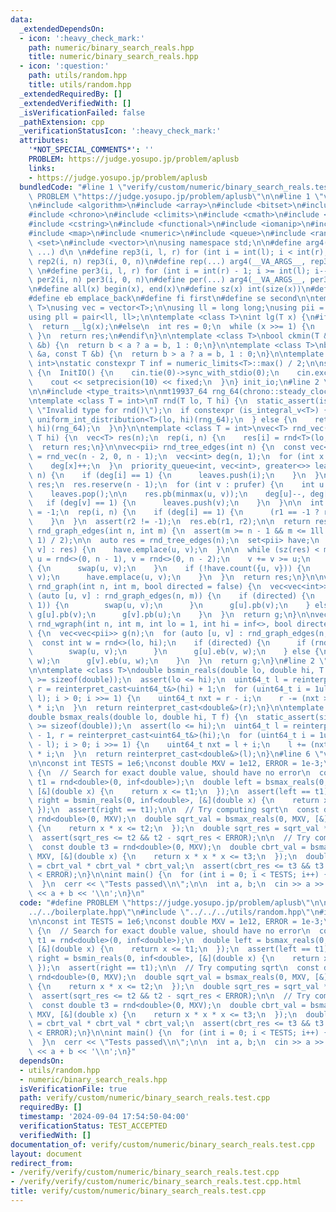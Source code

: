```yaml
---
data:
  _extendedDependsOn:
  - icon: ':heavy_check_mark:'
    path: numeric/binary_search_reals.hpp
    title: numeric/binary_search_reals.hpp
  - icon: ':question:'
    path: utils/random.hpp
    title: utils/random.hpp
  _extendedRequiredBy: []
  _extendedVerifiedWith: []
  _isVerificationFailed: false
  _pathExtension: cpp
  _verificationStatusIcon: ':heavy_check_mark:'
  attributes:
    '*NOT_SPECIAL_COMMENTS*': ''
    PROBLEM: https://judge.yosupo.jp/problem/aplusb
    links:
    - https://judge.yosupo.jp/problem/aplusb
  bundledCode: "#line 1 \"verify/custom/numeric/binary_search_reals.test.cpp\"\n#define\
    \ PROBLEM \"https://judge.yosupo.jp/problem/aplusb\"\n\n#line 1 \"verify/boilerplate.hpp\"\
    \n#include <algorithm>\n#include <array>\n#include <bitset>\n#include <cassert>\n\
    #include <chrono>\n#include <climits>\n#include <cmath>\n#include <cstdint>\n\
    #include <cstring>\n#include <functional>\n#include <iomanip>\n#include <iostream>\n\
    #include <map>\n#include <numeric>\n#include <queue>\n#include <random>\n#include\
    \ <set>\n#include <vector>\n\nusing namespace std;\n\n#define arg4(a, b, c, d,\
    \ ...) d\n \n#define rep3(i, l, r) for (int i = int(l); i < int(r); i++)\n#define\
    \ rep2(i, n) rep3(i, 0, n)\n#define rep(...) arg4(__VA_ARGS__, rep3, rep2) (__VA_ARGS__)\n\
    \ \n#define per3(i, l, r) for (int i = int(r) - 1; i >= int(l); i--)\n#define\
    \ per2(i, n) per3(i, 0, n)\n#define per(...) arg4(__VA_ARGS__, per3, per2) (__VA_ARGS__)\n\
    \n#define all(x) begin(x), end(x)\n#define sz(x) int(size(x))\n#define pb push_back\n\
    #define eb emplace_back\n#define fi first\n#define se second\n\ntemplate <class\
    \ T>\nusing vec = vector<T>;\n\nusing ll = long long;\nusing pii = pair<int, int>;\n\
    using pll = pair<ll, ll>;\n\ntemplate <class T>\nint lg(T x) {\n#if __has_builtin(__lg)\n\
    \  return __lg(x);\n#else\n  int res = 0;\n  while (x >>= 1) {\n    res++;\n \
    \ }\n  return res;\n#endif\n}\n\ntemplate <class T>\nbool ckmin(T &a, const T\
    \ &b) {\n  return b < a ? a = b, 1 : 0;\n}\n\ntemplate <class T>\nbool ckmax(T\
    \ &a, const T &b) {\n  return b > a ? a = b, 1 : 0;\n}\n\ntemplate <class T =\
    \ int>\nstatic constexpr T inf = numeric_limits<T>::max() / 2;\n\nstruct InitIO\
    \ {\n  InitIO() {\n    cin.tie(0)->sync_with_stdio(0);\n    cin.exceptions(cin.failbit);\n\
    \    cout << setprecision(10) << fixed;\n  }\n} init_io;\n#line 2 \"utils/random.hpp\"\
    \n\n#include <type_traits>\n\nmt19937_64 rng_64(chrono::steady_clock::now().time_since_epoch().count());\n\
    \ntemplate <class T = int>\nT rnd(T lo, T hi) {\n  static_assert(is_arithmetic_v<T>,\
    \ \"Invalid type for rnd()\");\n  if constexpr (is_integral_v<T>) {\n    return\
    \ uniform_int_distribution<T>(lo, hi)(rng_64);\n  } else {\n    return uniform_real_distribution<T>(lo,\
    \ hi)(rng_64);\n  }\n}\n\ntemplate <class T = int>\nvec<T> rnd_vec(int n, T lo,\
    \ T hi) {\n  vec<T> res(n);\n  rep(i, n) {\n    res[i] = rnd<T>(lo, hi);\n  }\n\
    \  return res;\n}\n\nvec<pii> rnd_tree_edges(int n) {\n  const vec<int> prufer\
    \ = rnd_vec(n - 2, 0, n - 1);\n  vec<int> deg(n, 1);\n  for (int x : prufer) {\n\
    \    deg[x]++;\n  }\n  priority_queue<int, vec<int>, greater<>> leaves;\n  rep(i,\
    \ n) {\n    if (deg[i] == 1) {\n      leaves.push(i);\n    }\n  }\n\n  vec<pii>\
    \ res;\n  res.reserve(n - 1);\n  for (int v : prufer) {\n    int u = leaves.top();\n\
    \    leaves.pop();\n\n    res.pb(minmax(u, v));\n    deg[u]--, deg[v]--;\n\n \
    \   if (deg[v] == 1) {\n      leaves.push(v);\n    }\n  }\n\n  int r1 = -1, r2\
    \ = -1;\n  rep(i, n) {\n    if (deg[i] == 1) {\n      (r1 == -1 ? r1 : r2) = i;\n\
    \    }\n  }\n  assert(r2 != -1);\n  res.eb(r1, r2);\n\n  return res;\n}\n\nvec<pii>\
    \ rnd_graph_edges(int n, int m) {\n  assert(m >= n - 1 && m <= 1ll * n * (n -\
    \ 1) / 2);\n\n  auto res = rnd_tree_edges(n);\n  set<pii> have;\n  for (auto [u,\
    \ v] : res) {\n    have.emplace(u, v);\n  }\n\n  while (sz(res) < m) {\n    int\
    \ u = rnd<>(0, n - 1), v = rnd<>(0, n - 2);\n    v += v >= u;\n    if (u > v)\
    \ {\n      swap(u, v);\n    }\n    if (!have.count({u, v})) {\n      res.eb(u,\
    \ v);\n      have.emplace(u, v);\n    }\n  }\n  return res;\n}\n\nvec<vec<int>>\
    \ rnd_graph(int n, int m, bool directed = false) {\n  vec<vec<int>> g(n);\n  for\
    \ (auto [u, v] : rnd_graph_edges(n, m)) {\n    if (directed) {\n      if (rnd<>(0,\
    \ 1)) {\n        swap(u, v);\n      }\n      g[u].pb(v);\n    } else {\n     \
    \ g[u].pb(v);\n      g[v].pb(u);\n    }\n  }\n  return g;\n}\n\nvec<vec<pii>>\
    \ rnd_wgraph(int n, int m, int lo = 1, int hi = inf<>, bool directed = false)\
    \ {\n  vec<vec<pii>> g(n);\n  for (auto [u, v] : rnd_graph_edges(n, m)) {\n  \
    \  const int w = rnd<>(lo, hi);\n    if (directed) {\n      if (rnd<>(0, 1)) {\n\
    \        swap(u, v);\n      }\n      g[u].eb(v, w);\n    } else {\n      g[u].eb(v,\
    \ w);\n      g[v].eb(u, w);\n    }\n  }\n  return g;\n}\n#line 2 \"numeric/binary_search_reals.hpp\"\
    \n\ntemplate <class T>\ndouble bsmin_reals(double lo, double hi, T f) {\n  static_assert(sizeof(uint64_t)\
    \ >= sizeof(double));\n  assert(lo <= hi);\n  uint64_t l = reinterpret_cast<uint64_t&>(lo),\
    \ r = reinterpret_cast<uint64_t&>(hi) + 1;\n  for (uint64_t i = 1ull << lg(r -\
    \ l); i > 0; i >>= 1) {\n    uint64_t nxt = r - i;\n    r -= (nxt >= l && f(reinterpret_cast<double&>(nxt)))\
    \ * i;\n  }\n  return reinterpret_cast<double&>(r);\n}\n\ntemplate <class T>\n\
    double bsmax_reals(double lo, double hi, T f) {\n  static_assert(sizeof(uint64_t)\
    \ >= sizeof(double));\n  assert(lo <= hi);\n  uint64_t l = reinterpret_cast<uint64_t&>(lo)\
    \ - 1, r = reinterpret_cast<uint64_t&>(hi);\n  for (uint64_t i = 1ull << lg(r\
    \ - l); i > 0; i >>= 1) {\n    uint64_t nxt = l + i;\n    l += (nxt <= r && f(reinterpret_cast<double&>(nxt)))\
    \ * i;\n  }\n  return reinterpret_cast<double&>(l);\n}\n#line 6 \"verify/custom/numeric/binary_search_reals.test.cpp\"\
    \n\nconst int TESTS = 1e6;\nconst double MXV = 1e12, ERROR = 1e-3;\n\nvoid test()\
    \ {\n  // Search for exact double value, should have no error\n  const double\
    \ t1 = rnd<double>(0, inf<double>);\n  double left = bsmax_reals(0, inf<double>,\
    \ [&](double x) {\n    return x <= t1;\n  });\n  assert(left == t1);\n  double\
    \ right = bsmin_reals(0, inf<double>, [&](double x) {\n    return x >= t1;\n \
    \ });\n  assert(right == t1);\n\n  // Try computing sqrt\n  const double t2 =\
    \ rnd<double>(0, MXV);\n  double sqrt_val = bsmax_reals(0, MXV, [&](double x)\
    \ {\n    return x * x <= t2;\n  });\n  double sqrt_res = sqrt_val * sqrt_val;\n\
    \  assert(sqrt_res <= t2 && t2 - sqrt_res < ERROR);\n\n  // Try computing cbrt\n\
    \  const double t3 = rnd<double>(0, MXV);\n  double cbrt_val = bsmax_reals(0,\
    \ MXV, [&](double x) {\n    return x * x * x <= t3;\n  });\n  double cbrt_res\
    \ = cbrt_val * cbrt_val * cbrt_val;\n  assert(cbrt_res <= t3 && t3 - cbrt_res\
    \ < ERROR);\n}\n\nint main() {\n  for (int i = 0; i < TESTS; i++) {\n    test();\n\
    \  }\n  cerr << \"Tests passed\\n\";\n\n  int a, b;\n  cin >> a >> b;\n  cout\
    \ << a + b << '\\n';\n}\n"
  code: "#define PROBLEM \"https://judge.yosupo.jp/problem/aplusb\"\n\n#include \"\
    ../../boilerplate.hpp\"\n#include \"../../../utils/random.hpp\"\n#include \"../../../numeric/binary_search_reals.hpp\"\
    \n\nconst int TESTS = 1e6;\nconst double MXV = 1e12, ERROR = 1e-3;\n\nvoid test()\
    \ {\n  // Search for exact double value, should have no error\n  const double\
    \ t1 = rnd<double>(0, inf<double>);\n  double left = bsmax_reals(0, inf<double>,\
    \ [&](double x) {\n    return x <= t1;\n  });\n  assert(left == t1);\n  double\
    \ right = bsmin_reals(0, inf<double>, [&](double x) {\n    return x >= t1;\n \
    \ });\n  assert(right == t1);\n\n  // Try computing sqrt\n  const double t2 =\
    \ rnd<double>(0, MXV);\n  double sqrt_val = bsmax_reals(0, MXV, [&](double x)\
    \ {\n    return x * x <= t2;\n  });\n  double sqrt_res = sqrt_val * sqrt_val;\n\
    \  assert(sqrt_res <= t2 && t2 - sqrt_res < ERROR);\n\n  // Try computing cbrt\n\
    \  const double t3 = rnd<double>(0, MXV);\n  double cbrt_val = bsmax_reals(0,\
    \ MXV, [&](double x) {\n    return x * x * x <= t3;\n  });\n  double cbrt_res\
    \ = cbrt_val * cbrt_val * cbrt_val;\n  assert(cbrt_res <= t3 && t3 - cbrt_res\
    \ < ERROR);\n}\n\nint main() {\n  for (int i = 0; i < TESTS; i++) {\n    test();\n\
    \  }\n  cerr << \"Tests passed\\n\";\n\n  int a, b;\n  cin >> a >> b;\n  cout\
    \ << a + b << '\\n';\n}"
  dependsOn:
  - utils/random.hpp
  - numeric/binary_search_reals.hpp
  isVerificationFile: true
  path: verify/custom/numeric/binary_search_reals.test.cpp
  requiredBy: []
  timestamp: '2024-09-04 17:54:50-04:00'
  verificationStatus: TEST_ACCEPTED
  verifiedWith: []
documentation_of: verify/custom/numeric/binary_search_reals.test.cpp
layout: document
redirect_from:
- /verify/verify/custom/numeric/binary_search_reals.test.cpp
- /verify/verify/custom/numeric/binary_search_reals.test.cpp.html
title: verify/custom/numeric/binary_search_reals.test.cpp
---
```

